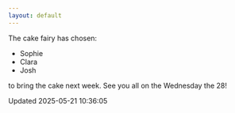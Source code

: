 ```yaml
---
layout: default
---
```


The cake fairy has chosen:
  -  Sophie
  -  Clara
  -  Josh

to bring the cake next week. See you all on the Wednesday the 28!


Updated 2025-05-21 10:36:05
